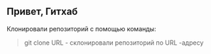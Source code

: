  ##  Привет, Гитхаб
 Клонировали репозиторий с помощью команды:
 >git clone URL - склонировали репозиторий по URL -адресу       